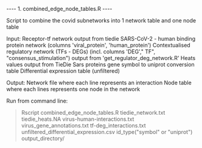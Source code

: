 
---- 1. combined_edge_node_tables.R ----

Script to combine the covid subnetworks into 1 network table and one node table

Input: Receptor-tf network output from tiedie
        SARS-CoV-2 - human binding protein network (columns 'viral_protein', 'human_protein')
        Contextualised regulatory network (TFs - DEGs) (incl. columns 'DEG',"	TF", "consensus_stimulation") output from 'get_regulator_deg_network.R'
        Heats values output from TieDie
        Sars proteins gene symbol to uniprot conversion table
        Differential expression table (unfiltered)

Output: Network file where each line represents an interaction
        Node table where each lines represents one node in the network

Run from command line:

> Rscript combined_edge_node_tables.R tiedie_network.txt tiedie_heats.NA virus-human-interactions.txt virus_gene_annotations.txt tf-deg_interactions.txt unfiltered_differential_expression.csv id_type("symbol" or "uniprot") output_directory/